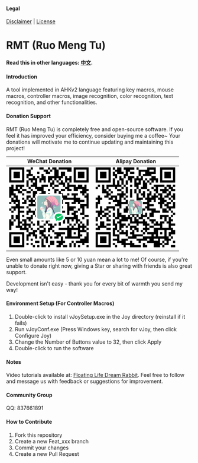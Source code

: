 #### Legal
[Disclaimer](DISCLAIMER.md) | [License](LICENSE)

# RMT (Ruo Meng Tu)
**Read this in other languages: [中文](README.md).**
#### Introduction
A tool implemented in AHKv2 language featuring key macros, mouse macros, controller macros, image recognition, color recognition, text recognition, and other functionalities.

#### Donation Support
RMT (Ruo Meng Tu) is completely free and open-source software. If you feel it has improved your efficiency, consider buying me a coffee~ 
Your donations will motivate me to continue updating and maintaining this project!

| WeChat Donation | Alipay Donation |
|----------------|----------------|
| ![WeChat Donation](Images/Soft/WeiXin.png) | ![Alipay Donation](Images/Soft/ZhiFuBao.png) |

Even small amounts like 5 or 10 yuan mean a lot to me! Of course, if you're unable to donate right now, giving a Star or sharing with friends is also great support.

Development isn't easy - thank you for every bit of warmth you send my way!

#### Environment Setup (For Controller Macros)
1. Double-click to install vJoySetup.exe in the Joy directory (reinstall if it fails)
2. Run vJoyConf.exe (Press Windows key, search for vJoy, then click Configure Joy)
3. Change the Number of Buttons value to 32, then click Apply
4. Double-click to run the software

#### Notes
Video tutorials available at: [Floating Life Dream Rabbit](https://space.bilibili.com/397441876?spm_id_from=333.1007.0.0). Feel free to follow and message us with feedback or suggestions for improvement.

#### Community Group
QQ: 837661891

#### How to Contribute
1. Fork this repository
2. Create a new Feat_xxx branch
3. Commit your changes
4. Create a new Pull Request
